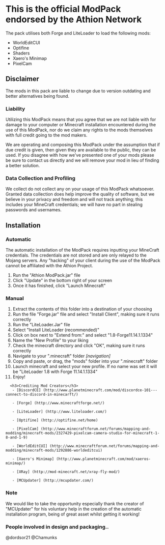 # This is the official ModPack endorsed by the Athion Network

The pack utilises both Forge and LiteLoader to load the following mods:
  - WorldEditCUI
  - Optifine
  - Shaders
  - Xaero's Minimap
  - PixelCam

## Disclaimer

 The mods in this pack are liable to change due to version outdating and better alternatives being
 found.

### Liability

 Utilizing this ModPack means that you agree that we are not liable with for damage to your computer or Minecraft installation encountered during the use of this ModPack, nor do we claim any rights to the mods themselves with full credit going to the mod makers.

 We are operating and composing this ModPack under the assumption that if due credit is given, then given they are available to the public, they can be used.  If you disagree with how we've presented one of your mods please be sure to contact us directly and we will remove your mod in lieu of finding a better solution.

### Data Collection and Profiling

 We collect do not collect any on your usage of this ModPack whatsoever.  Granted data collection does help improve the quality of software, but we believe in your privacy and freedom and will not track anything; this includes your MineCraft credentials; we will have no part in stealing passwords and usernames.  

## Installation

### Automatic

The automatic installation of the ModPack requires inputting your MineCraft credentials. The credentials are not stored and are only relayed to the Mojang servers. Any "hacking" of your client during the use of the ModPack cannot be affiliated with the Athion Project.

   1. Run the "Athion ModPack.jar" file
   2. Click "Update" in the bottom right of your screen
   3. Once it has finished, click "Launch Minecraft"

### Manual

   1. Extract the contents of this folder into a destination of your choosing
   2. Run the file "Forge.jar" file and select "Install Client", making sure it runs correctly
   3. Run the "LiteLoader.Jar" file
   4. Select "Install LiteLoader (recommended)"
   5. Click on box next to "Extend from:" and select "1.8-Forge11.14.1.1334"
   6. Name the "New Profile" to your liking
   7. Check the minecraft directory and click "OK", making sure it runs correctly
   8. Navigate to your ".minecraft" folder *[navigation]*
   9. Copy and paste, or drag, the "mods" folder into your ".minecraft" folder
   10. Launch minecraft and select your new profile. If no name was set it will be "LiteLoader 1.8 with Forge 11.14.1.1334"
   11. Enjoy!

      <h3>Crediting Mod Creators</h3>
       - [DiscordCE] (http://www.planetminecraft.com/mod/discordce-101---connect-to-discord-in-minecarft/)
       
       - [Forge] (http://www.minecraftforge.net/)
       
       - [LiteLoader] (http://www.liteloader.com/)
       
       - [Optifine] (http://optifine.net/home)

       - [PixelCam] (http://www.minecraftforum.net/forums/mapping-and-modding/minecraft-mods/2327429-pixelcam-camera-studio-for-minecraft-1-8-and-1-9)

       - [WorldEditCUI] (http://www.minecraftforum.net/forums/mapping-and-modding/minecraft-mods/1292886-worldeditcui)

       - [Xaero's Minimap] (http://www.planetminecraft.com/mod/xaeros-minimap/)

       - [XRay] (http://mod-minecraft.net/xray-fly-mod/)

       - [MCUpdater] (http://mcupdater.com/)
 
### Note

  We would like to take the opportunity especially thank the creator of "MCUpdater" for his voluntary help in the creation of the automatic installation program, being of great asset whilst getting it working!

### People involved in design and packaging..

@dordsor21
@Chamunks